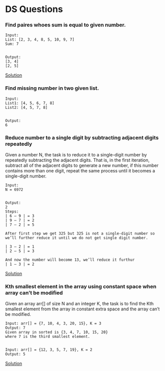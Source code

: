 # DS Questions

### Find paires whoes sum is equal to given number.
```
Input:
List: [2, 3, 4, 8, 5, 10, 9, 7]
Sum: 7


Output:
[3, 4]
[2, 5]
```
[Solution](https://www.geeksforgeeks.org/count-pairs-with-given-sum-set-2/)

### Find missing number in two given list.
```
Input:
List1: [4, 5, 6, 7, 8]
List2: [4, 5, 7, 8]


Output:
6
```

### Reduce number to a single digit by subtracting adjacent digits repeatedly
Given a number N, the task is to reduce it to a single-digit number by repeatedly subtracting the adjacent digits. That is, in the first iteration, subtract all of the adjacent digits to generate a new number, if this number contains more than one digit, repeat the same process until it becomes a single-digit number.

```
Input:
N = 6972


Output:
2
Steps:
| 6 – 9 | = 3
| 9 – 7 | = 2
| 7 – 2 | = 5

After first step we get 325 but 325 is not a single-digit number so we’ll further reduce it until we do not get single digit number.

| 3 – 2 | = 1
| 2 – 5 | = 3

And now the number will become 13, we’ll reduce it furthur
| 1 – 3 | = 2
```

[Solution](https://www.geeksforgeeks.org/reduce-number-to-a-single-digit-by-subtracting-adjacent-digits-repeatedly/)

### Kth smallest element in the array using constant space when array can’t be modified
Given an array arr[] of size N and an integer K, the task is to find the Kth smallest element from the array in constant extra space and the array can’t be modified.

```
Input: arr[] = {7, 10, 4, 3, 20, 15}, K = 3
Output: 7
Given array in sorted is {3, 4, 7, 10, 15, 20}
where 7 is the third smallest element.


Input: arr[] = {12, 3, 5, 7, 19}, K = 2
Output: 5
```

[Solution](https://www.geeksforgeeks.org/kth-smallest-element-in-the-array-using-constant-space-when-array-cant-be-modified/)